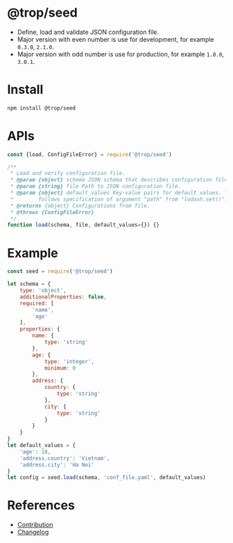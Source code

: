 # @trop/seed

* Define, load and validate JSON configuration file. 
* Major version with even number is use for development, for example `0.3.0`,
  `2.1.0`.
* Major version with odd number is use for production, for example `1.0.0`,
  `3.0.1`.

# Install

```bash
npm install @trop/seed
```

# APIs

```js
const {load, ConfigFileError} = require('@trop/seed')

/**
 * Load and verify configuration file.
 * @param {object} schema JSON schema that describes configuration file.
 * @param {string} file Path to JSON configuration file.
 * @param {object} default_values Key-value pairs for default values. The key
 *        follows specification of argument "path" from "lodash.set()".
 * @returns {object} Configurations from file.
 * @throws {ConfigFileError}
 */
function load(schema, file, default_values={}) {}
```

# Example

```js
const seed = require('@trop/seed')

let schema = {
    type: 'object',
    additionalProperties: false,
    required: [
        'name',
        'age'
    ],
    properties: {
        name: {
            type: 'string'
        },
        age: {
            type: 'integer',
            minimum: 0
        },
        address: {
            country: {
                type: 'string'
            },
            city: {
                type: 'string'
            }
        }
    }
}
let default_values = {
    'age': 18,
    'address.country': 'Vietnam',
    'address.city': 'Ha Noi'
}
let config = seed.load(schema, 'conf_file.yaml', default_values)
```

# References

* [Contribution](contribution.md)
* [Changelog](changelog.md)

